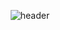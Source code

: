 <div align="center">

  
![header](https://capsule-render.vercel.app/api?type=waving&text=engelhyunji)


</div>

